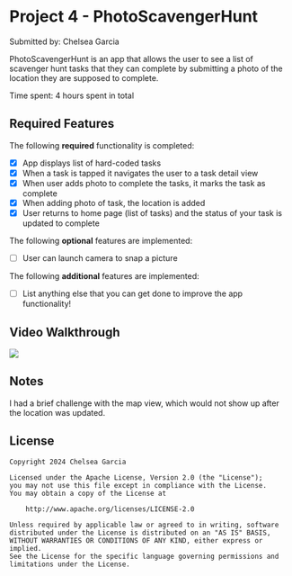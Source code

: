 # Project 4 - PhotoScavengerHunt

Submitted by: Chelsea Garcia

PhotoScavengerHunt is an app that allows the user to see a list of scavenger hunt tasks that they can complete by submitting a photo of the location they are supposed to complete.

Time spent: 4 hours spent in total

## Required Features

The following **required** functionality is completed:

- [X] App displays list of hard-coded tasks
- [X] When a task is tapped it navigates the user to a task detail view
- [X] When user adds photo to complete the tasks, it marks the task as complete
- [X] When adding photo of task, the location is added
- [X] User returns to home page (list of tasks) and the status of your task is updated to complete
 
The following **optional** features are implemented:

- [ ] User can launch camera to snap a picture	

The following **additional** features are implemented:

- [ ] List anything else that you can get done to improve the app functionality!

## Video Walkthrough

<div>
    <a href="https://www.loom.com/share/10ac4d23071042bcbfea4ea72d68a5de">
    </a>
    <a href="https://www.loom.com/share/10ac4d23071042bcbfea4ea72d68a5de">
      <img style="max-width:300px;" src="https://cdn.loom.com/sessions/thumbnails/10ac4d23071042bcbfea4ea72d68a5de-with-play.gif">
    </a>
  </div>

## Notes

I had a brief challenge with the map view, which would not show up after the location was updated.

## License

    Copyright 2024 Chelsea Garcia

    Licensed under the Apache License, Version 2.0 (the "License");
    you may not use this file except in compliance with the License.
    You may obtain a copy of the License at

        http://www.apache.org/licenses/LICENSE-2.0

    Unless required by applicable law or agreed to in writing, software
    distributed under the License is distributed on an "AS IS" BASIS,
    WITHOUT WARRANTIES OR CONDITIONS OF ANY KIND, either express or implied.
    See the License for the specific language governing permissions and
    limitations under the License.
